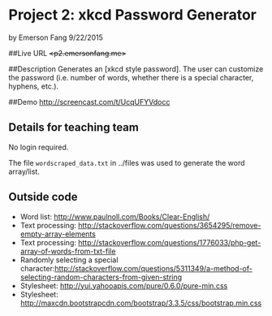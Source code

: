 # Project 2: xkcd Password Generator
by Emerson Fang
9/22/2015

##Live URL
~~<p2.emersonfang.me>~~

##Description
Generates an [xkcd style password].  The user can customize the password (i.e. 
number of words, whether there is a special character, hyphens, etc.).

##Demo
http://screencast.com/t/UcqUFYVdocc

## Details for teaching team
No login required.

The file `wordscraped_data.txt` in ../files was used to generate the word array/list.

## Outside code
* Word list: http://www.paulnoll.com/Books/Clear-English/
* Text processing: http://stackoverflow.com/questions/3654295/remove-empty-array-elements
* Text processing: http://stackoverflow.com/questions/1776033/php-get-array-of-words-from-txt-file
* Randomly selecting a special character:http://stackoverflow.com/questions/5311349/a-method-of-selecting-random-characters-from-given-string
* Stylesheet: http://yui.yahooapis.com/pure/0.6.0/pure-min.css
* Stylesheet: http://maxcdn.bootstrapcdn.com/bootstrap/3.3.5/css/bootstrap.min.css
